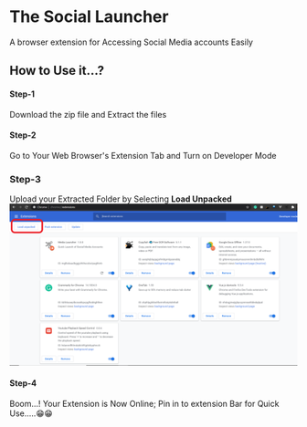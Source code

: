 # The Social Launcher

A browser extension for Accessing Social Media accounts Easily

## How to Use it...?

#### Step-1

Download the zip file and Extract the files

#### Step-2

Go to Your Web Browser's Extension Tab and Turn on Developer Mode

### Step-3

Upload your Extracted Folder by Selecting **Load Unpacked**
![screen shot](images/Screenshot.png)

#### Step-4

Boom...! Your Extension is Now Online; Pin in to extension Bar for Quick Use.....😁😁
